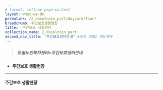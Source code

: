 ```yaml
---
# layout: leftnav-page-content
layout: what-we-do
permalink: /2_dosolnoin_part/daycare/four/
breadcrumb: 주간보호생활현장
title:  주간보호 생활현장
collection_name: 2_dosolnoin_part
second_nav_title: "주간보호센터안내" #좌측 레벨1 메뉴제목
---
```


> ##### **도솔노인복지센터>주간보호센터안내**

* **주간보호 생활현장**
---

#### **주간보호 생활현장**

